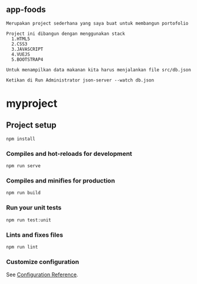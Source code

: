 ## app-foods
~~~
Merupakan project sederhana yang saya buat untuk membangun portofolio

Project ini dibangun dengan menggunakan stack
  1.HTML5
  2.CSS3
  3.JAVASCRIPT
  4.VUEJS
  5.BOOTSTRAP4

Untuk menampilkan data makanan kita harus menjalankan file src/db.json

Ketikan di Run Administrator json-server --watch db.json

~~~

# myproject

## Project setup
```
npm install
```

### Compiles and hot-reloads for development
```
npm run serve
```

### Compiles and minifies for production
```
npm run build
```

### Run your unit tests
```
npm run test:unit
```

### Lints and fixes files
```
npm run lint
```

### Customize configuration
See [Configuration Reference](https://cli.vuejs.org/config/).

